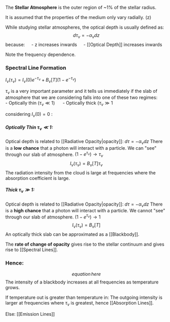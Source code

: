 The **Stellar Atmosphere** is the outer region of ~1% of the stellar radius.

It is assumed that the properties of the medium only vary radially. (z)

While studying stellar atmospheres, the optical depth is usually defined as:$$d\tau_\nu = -\alpha_\nu dz$$ because:
$\quad$- z increases inwards
$\quad$- [[Optical Depth]] increases inwards

Note the frequency dependence.

### Spectral Line Formation
$I_\nu (\tau_\nu) = I_\nu (0) e^{-\tau_\nu} + B_\nu[T](1-e^{-\tau_\nu})$

$\tau_\nu$ is a very important parameter and it tells us immediately if the slab of atmosphere that we are considering falls into one of these two regimes:
$\quad$ - Optically thin ($\tau_\nu \ll 1$)
$\quad$ - Optically thick ($\tau_\nu \gg 1$

considering $I_\nu(0) = 0$ :
##### Optically Thin $\tau_\nu \ll 1$:
Optical depth is related to [[Radiative Opacity|opacity]]: $d\tau = -\alpha_\nu dz$
There is a **low** **chance** that a photon will interact with a particle. We can "see" through our slab of atmosphere.
$(1-e^{\tau_\nu}) \to \tau_\nu$
$$I_\nu(\tau_\nu) = B_\nu [T] \tau_\nu$$
The radiation intensity from the cloud is large at frequencies where the absorption coefficient is large.

##### Thick $\tau_\nu \gg 1$:
Optical depth is related to [[Radiative Opacity|opacity]]: $d\tau = -\alpha_\nu dz$
There is a **high** **chance** that a photon will interact with a particle. We cannot "see" through our slab of atmosphere.
$(1-e^{\tau_\nu}) \to 1$
$$I_\nu(\tau_\nu) = B_\nu [T]$$
An optically thick slab can be approximated as a [[Blackbody]].

The **rate of change of opacity** gives rise to the stellar continuum and gives rise to [[Spectral Lines]].

### Hence:
$$equation \, here$$
The intensity of a blackbody increases at all frequencies as temperature grows.

If temperature out is greater than temperature in: The outgoing intensity is larger at frequencies where $\tau_\nu$ is greatest, hence [[Absorption Lines]].

Else: [[Emission Lines]]